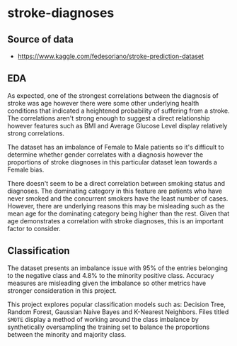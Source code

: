 # stroke-diagnoses

## Source of data
* https://www.kaggle.com/fedesoriano/stroke-prediction-dataset

## EDA
As expected, one of the strongest correlations between the diagnosis of stroke was age however there were some other underlying health conditions that indicated a heightened probability of suffering from a stroke. The correlations aren't strong enough to suggest a direct relationship however features such as BMI and Average Glucose Level display relatively strong correlations.

The dataset has an imbalance of Female to Male patients so it's difficult to determine whether gender correlates with a diagnosis however the proportions of stroke diagnoses in this particular dataset lean towards a Female bias. 

There doesn't seem to be a direct correlation between smoking status and diagnoses. The dominating category in this feature are patients who have never smoked and the concurrent smokers have the least number of cases. However, there are underlying reasons this may be misleading such as the mean age for the dominating category being higher than the rest. Given that age demonstrates a correlation with stroke diagnoses, this is an important factor to consider.

## Classification

The dataset presents an imbalance issue with 95% of the entries belonging to the negative class and 4.8% to the minority positive class. Accuracy measures are misleading given the imbalance so other metrics have stronger consideration in this project. 

This project explores popular classification models such as: Decision Tree, Random Forest, Gaussian Naive Bayes and K-Nearest Neighbors. Files titled `SMOTE` display a method of working around the class imbalance by synthetically oversampling the training set to balance the proportions between the minority and majority class. 
